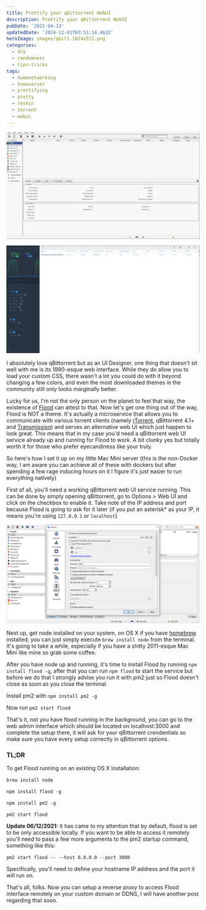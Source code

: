 ```yaml
---
title: Prettify your qBittorrent WebUI
description: Prettify your qBittorrent WebUI
pubDate: '2021-04-13'
updatedDate: '2024-12-01T03:51:14.463Z'
heroImage: images/qbit1-1024x572.png
categories:
  - diy
  - randomness
  - tips-tricks
tags:
  - homenetworking
  - homeserver
  - prettifying
  - pretty
  - reskin
  - torrent
  - webui
---
```


![](images/qbit1-1024x572.png)

![](images/qbit2-1024x571.png)

I absolutely love qBittorrent but as an UI Designer, one thing that doesn't sit well with me is its 1990-esque web interface. While they do allow you to load your custom CSS, there wasn't a lot you could do with it beyond changing a few colors, and even the most downloaded themes in the community still only looks marginally better.

<!--more-->

Lucky for us, I'm not the only person on the planet to feel that way, the existence of [Flood](https://github.com/jesec/flood) can attest to that. Now let's get one thing out of the way, Flood is NOT a theme. It's actually a microservice that allows you to communicate with various torrent clients (namely [rTorrent](https://github.com/rakshasa/rtorrent), qBittorrent 4.1+ and [Transmission](https://github.com/transmission/transmission)) and serves an alternative web UI which just happen to look great. This means that in my case you'd need a qBittorrent web UI service already up and running for Flood to work. A bit clunky yes but totally worth it for those who prefer eyecandiness like your truly.

So here's how I set it up on my little Mac Mini server (this is the non-Docker way, I am aware you can achieve all of these with dockers but after spending a few rage inducing hours on it I figure it's just easier to run everything natively)

First of all, you'll need a working qBittorrent web UI service running. This can be done by simply opening qBittorrent, go to Options > Web UI and click on the checkbox to enable it. Take note of the IP address and port because Flood is going to ask for it later (if you put an asterisk\* as your IP, it means you're using `127.0.0.1` or `localhost`)

![](images/image-2-1024x524.png)

Next up, get node installed on your system, on OS X if you have [homebrew](https://brew.sh/) installed, you can just simply execute `brew install node` from the terminal. It's going to take a while, especially if you have a shitty 2011-esque Mac Mini like mine so grab some coffee.

After you have node up and running, it's time to install Flood by running `npm install flood -g`, after that you can run `npm flood` to start the service but before we do that I strongly advise you run it with pm2 just so Flood doesn't close as soon as you close the terminal.

Install pm2 with `npm install pm2 -g`

Now run `pm2 start flood`

That's it, not you have flood running in the background, you can go to the web admin interface which should be located on localhost:3000 and complete the setup there, it will ask for your qBittorrent crendentials so make sure you have every setup correctly in qBittorrent options.

### TL;DR

To get Flood running on an existing OS X installation:

```
brew install node
```

```
npm install flood -g
```

```
npm install pm2 -g
```

```
pm2 start flood
```

**Update 06/12/2021:** It has came to my attention that by default, flood is set to be only accessible locally. If you want to be able to access it remotely you'll need to pass a few more arguments to the pm2 startup command, something like this:

```
pm2 start flood -- --host 0.0.0.0 --port 3000
```

Specifically, you'll need to define your hostname IP address and the port it will run on.

That's all, folks. Now you can setup a reverse proxy to access Flood interface remotely on your custom domain or DDNS, I will have another post regarding that soon.

